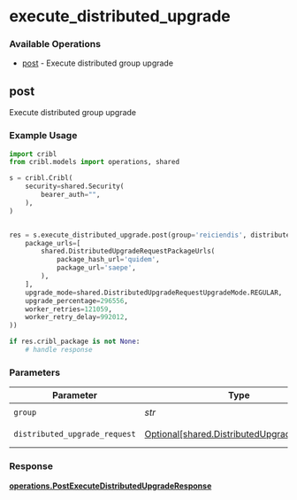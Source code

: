 # execute_distributed_upgrade

### Available Operations

* [post](#post) - Execute distributed group upgrade

## post

Execute distributed group upgrade

### Example Usage

```python
import cribl
from cribl.models import operations, shared

s = cribl.Cribl(
    security=shared.Security(
        bearer_auth="",
    ),
)


res = s.execute_distributed_upgrade.post(group='reiciendis', distributed_upgrade_request=shared.DistributedUpgradeRequest(
    package_urls=[
        shared.DistributedUpgradeRequestPackageUrls(
            package_hash_url='quidem',
            package_url='saepe',
        ),
    ],
    upgrade_mode=shared.DistributedUpgradeRequestUpgradeMode.REGULAR,
    upgrade_percentage=296556,
    worker_retries=121059,
    worker_retry_delay=992012,
))

if res.cribl_package is not None:
    # handle response
```

### Parameters

| Parameter                                                                                      | Type                                                                                           | Required                                                                                       | Description                                                                                    |
| ---------------------------------------------------------------------------------------------- | ---------------------------------------------------------------------------------------------- | ---------------------------------------------------------------------------------------------- | ---------------------------------------------------------------------------------------------- |
| `group`                                                                                        | *str*                                                                                          | :heavy_check_mark:                                                                             | Group to upgrade                                                                               |
| `distributed_upgrade_request`                                                                  | [Optional[shared.DistributedUpgradeRequest]](../../models/shared/distributedupgraderequest.md) | :heavy_minus_sign:                                                                             | distributedUpgrade object                                                                      |


### Response

**[operations.PostExecuteDistributedUpgradeResponse](../../models/operations/postexecutedistributedupgraderesponse.md)**

